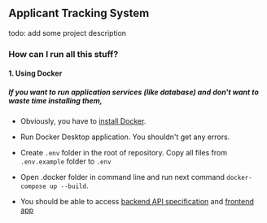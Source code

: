 ## Applicant Tracking System

todo: add some project description

### How can I run all this stuff?

#### 1. Using Docker
##### If you want to run application services (like database) and don't want to waste time installing them, 

- Obviously, you have to [install Docker](https://docs.docker.com/get-docker/).

- Run Docker Desktop application. You shouldn't get any errors.

- Create `.env` folder in the root of repository. Copy all files from `.env.example` folder to `.env`

- Open .docker folder in command line and run next command `docker-compose up --build`.

- You should be able to access [backend API specification](http://localhost:5050/swagger) and [frontend app](http://localhost:4200/)
